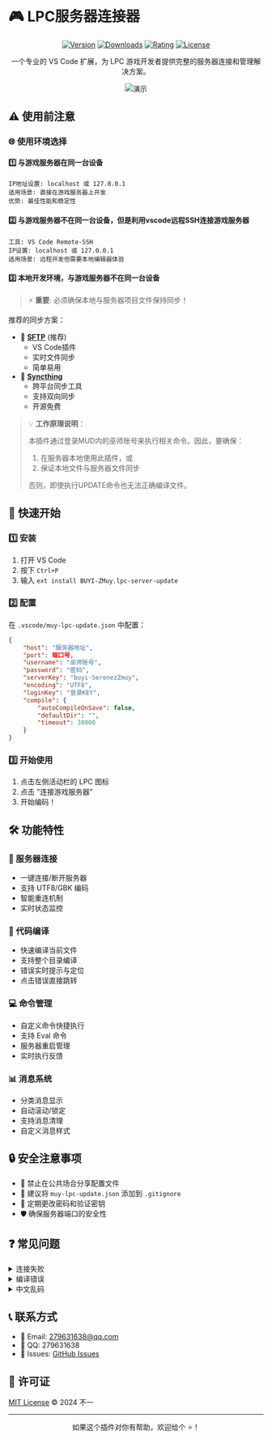 # 🎮 LPC服务器连接器

<div align="center">

[![Version](https://img.shields.io/badge/version-1.0.8-blue.svg)](https://marketplace.visualstudio.com/items?itemName=BUYI-ZMuy.lpc-server-update)
[![Downloads](https://img.shields.io/badge/downloads-1k%2B-brightgreen.svg)](https://marketplace.visualstudio.com/items?itemName=BUYI-ZMuy.lpc-server-update)
[![Rating](https://img.shields.io/badge/rating-★★★★★-gold.svg)](https://marketplace.visualstudio.com/items?itemName=BUYI-ZMuy.lpc-server-update)
[![License](https://img.shields.io/badge/license-MIT-green.svg)](LICENSE)

一个专业的 VS Code 扩展，为 LPC 游戏开发者提供完整的服务器连接和管理解决方案。

![演示](https://media3.giphy.com/media/v1.Y2lkPTc5MGI3NjExZHhrc3pzMzlqbGUyaW44cHNyb3Nra3R5czltMng0dDc2Z25xcm5jcyZlcD12MV9pbnRlcm5hbF9naWZfYnlfaWQmY3Q9Zw/fkWveGpBG8jT6mlvjF/giphy.gif)

</div>

## ⚠️ 使用前注意

### 🌐 使用环境选择

#### 1️⃣ 与游戏服务器在同一台设备
```properties
IP地址设置: localhost 或 127.0.0.1
适用场景: 直接在游戏服务器上开发
优势: 最佳性能和稳定性
```

#### 2️⃣ 与游戏服务器不在同一台设备，但是利用vscode远程SSH连接游戏服务器
```properties
工具: VS Code Remote-SSH
IP设置: localhost 或 127.0.0.1
适用场景: 远程开发但需要本地编辑器体验
```

#### 3️⃣ 本地开发环境，与游戏服务器不在同一台设备
> ⚡ **重要**: 必须确保本地与服务器项目文件保持同步！

推荐的同步方案：
- 🔄 **[SFTP](https://marketplace.visualstudio.com/items?itemName=liximomo.sftp)** (推荐)
  - VS Code插件
  - 实时文件同步
  - 简单易用
- 🔁 **[Syncthing](https://syncthing.net/)**
  - 跨平台同步工具
  - 支持双向同步
  - 开源免费

> 💡 **工作原理说明**：
> 
> 本插件通过登录MUD内的巫师账号来执行相关命令。因此，要确保：
> 1. 在服务器本地使用此插件，或
> 2. 保证本地文件与服务器文件同步
> 
> 否则，即使执行UPDATE命令也无法正确编译文件。

## 🚀 快速开始

### 1️⃣ 安装
1. 打开 VS Code
2. 按下 `Ctrl+P`
3. 输入 `ext install BUYI-ZMuy.lpc-server-update`

### 2️⃣ 配置
在 `.vscode/muy-lpc-update.json` 中配置：

```json
{
    "host": "服务器地址",
    "port": 端口号,
    "username": "巫师账号",
    "password": "密码",
    "serverKey": "buyi-SerenezZmuy",
    "encoding": "UTF8",
    "loginKey": "登录KEY",
    "compile": {
        "autoCompileOnSave": false,
        "defaultDir": "",
        "timeout": 30000
    }
}
```

### 3️⃣ 开始使用
1. 点击左侧活动栏的 LPC 图标
2. 点击 "连接游戏服务器"
3. 开始编码！

## 🛠️ 功能特性

### 🔌 服务器连接
- 一键连接/断开服务器
- 支持 UTF8/GBK 编码
- 智能重连机制
- 实时状态监控

### 📝 代码编译
- 快速编译当前文件
- 支持整个目录编译
- 错误实时提示与定位
- 点击错误直接跳转

### 💻 命令管理
- 自定义命令快捷执行
- 支持 Eval 命令
- 服务器重启管理
- 实时执行反馈

### 📊 消息系统
- 分类消息显示
- 自动滚动/锁定
- 支持消息清理
- 自定义消息样式

## 🔒 安全注意事项

- 🚫 禁止在公共场合分享配置文件
- 📝 建议将 `muy-lpc-update.json` 添加到 `.gitignore`
- 🔑 定期更改密码和验证密钥
- 🛡️ 确保服务器端口的安全性

## ❓ 常见问题

<details>
<summary>连接失败</summary>

1. 检查服务器地址和端口
2. 确认网络连接
3. 验证登录信息
</details>

<details>
<summary>编译错误</summary>

1. 检查文件路径
2. 查看错误信息
3. 确认编码设置
</details>

<details>
<summary>中文乱码</summary>

1. 检查编码设置
2. 切换到 GBK 编码
3. 重新连接服务器
</details>

## 📞 联系方式

- 📧 Email: 279631638@qq.com
- 💬 QQ: 279631638
- 🐛 Issues: [GitHub Issues](https://github.com/serenez/lpc-server-update/issues)

## 📄 许可证

[MIT License](LICENSE) © 2024 不一

---

<div align="center">
如果这个插件对你有帮助，欢迎给个 ⭐️！
</div>

